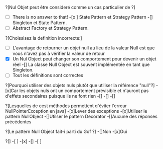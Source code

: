 
?[Nul Objet peut être consideré comme un cas particulier de ?]
-[ ] There is no answer to that!
-[x ] State Pattern et Strategy Pattern
-[] Singleton et State Pattern.
-[ ] Abstract Factory et Strategy Pattern.

?[Choissisez la definition incorrecte:]
-[ ] L'avantage de retourner un objet null au lieu de la valeur Null est que vous n'avez pas à vérifier la valeur de retour
-[x] Un Nul Object peut changer son comportement pour devenir un objet réel
-[] La classe Null Object est souvent implémentée en tant que Singleton.
-[ ] Tout les définitions sont correctes

?[Pourquoi utiliser des objets nuls plutôt que utiliser la référence "null"?]
-[x]Car les objets nuls ont un comportement prévisible et n'auront pas d'effets secondaires puisque ils ne font rien
-[]
-[] 
-[]

?[Lesquelles de cest méthodes permettent d'éviter l'erreur NullPointerException en java]
-[x]Lever des exceptions
-[x]Utiliser le pattern NullObject
-[]Utilser le pattern Decorator
-[]Aucune des réponses précédentes

?[Le pattern Null Object fait-i parti du Gof ?]
-[]Non
-[x]Oui


?[]
-[ ]
-[x]
-[] 
-[ ]
